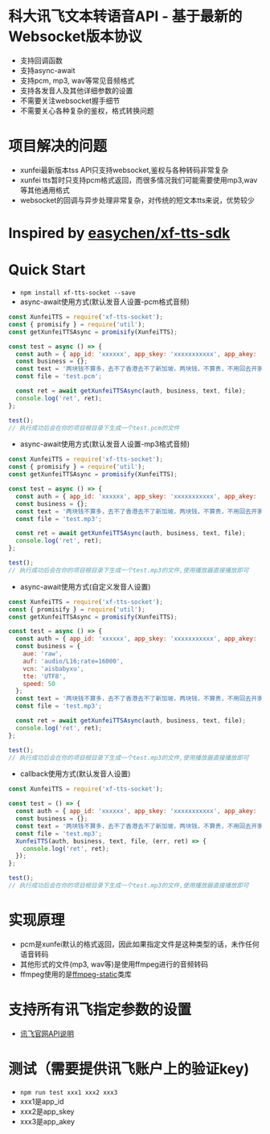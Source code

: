 # 科大讯飞文本转语音API - 基于最新的Websocket版本协议
- 支持回调函数
- 支持async-await
- 支持pcm, mp3, wav等常见音频格式
- 支持各发音人及其他详细参数的设置
- 不需要关注websocket握手细节
- 不需要关心各种复杂的鉴权，格式转换问题

# 项目解决的问题
- xunfei最新版本tss API只支持websocket,鉴权与各种转码非常复杂
- xunfei tts暂时只支持pcm格式返回，而很多情况我们可能需要使用mp3,wav等其他通用格式
- websocket的回调与异步处理非常复杂，对传统的短文本tts来说，优势较少

# Inspired by [easychen/xf-tts-sdk](https://github.com/easychen/xf-tts-sdk)

# Quick Start
- `npm install xf-tts-socket --save`
- async-await使用方式(默认发音人设置-pcm格式音频)
```js
const XunfeiTTS = require('xf-tts-socket');
const { promisify } = require('util');
const getXunfeiTTSAsync = promisify(XunfeiTTS);

const test = async () => {
  const auth = { app_id: 'xxxxxx', app_skey: 'xxxxxxxxxxx', app_akey: 'xxxxxxxxxxx' };
  const business = {};
  const text = '两块钱不算多，去不了香港去不了新加坡，两块钱，不算贵，不用回去开家庭会。';
  const file = 'test.pcm';

  const ret = await getXunfeiTTSAsync(auth, business, text, file);
  console.log('ret', ret);
};

test();
// 执行成功后会在你的项目根目录下生成一个test.pcm的文件
```
- async-await使用方式(默认发音人设置-mp3格式音频)
```js
const XunfeiTTS = require('xf-tts-socket');
const { promisify } = require('util');
const getXunfeiTTSAsync = promisify(XunfeiTTS);

const test = async () => {
  const auth = { app_id: 'xxxxxx', app_skey: 'xxxxxxxxxxx', app_akey: 'xxxxxxxxxxx' };
  const business = {};
  const text = '两块钱不算多，去不了香港去不了新加坡，两块钱，不算贵，不用回去开家庭会。';
  const file = 'test.mp3';

  const ret = await getXunfeiTTSAsync(auth, business, text, file);
  console.log('ret', ret);
};

test();
// 执行成功后会在你的项目根目录下生成一个test.mp3的文件,使用播放器直接播放即可
```
- async-await使用方式(自定义发音人设置)
```js
const XunfeiTTS = require('xf-tts-socket');
const { promisify } = require('util');
const getXunfeiTTSAsync = promisify(XunfeiTTS);

const test = async () => {
  const auth = { app_id: 'xxxxxx', app_skey: 'xxxxxxxxxxx', app_akey: 'xxxxxxxxxxx' };
  const business = {
    aue: 'raw',
    auf: 'audio/L16;rate=16000',
    vcn: 'aisbabyxu',
    tte: 'UTF8',
    speed: 50
  };
  const text = '两块钱不算多，去不了香港去不了新加坡，两块钱，不算贵，不用回去开家庭会。';
  const file = 'test.mp3';

  const ret = await getXunfeiTTSAsync(auth, business, text, file);
  console.log('ret', ret);
};

test();
// 执行成功后会在你的项目根目录下生成一个test.mp3的文件,使用播放器直接播放即可
```
- callback使用方式(默认发音人设置)
```js
const XunfeiTTS = require('xf-tts-socket');

const test = () => {
  const auth = { app_id: 'xxxxxx', app_skey: 'xxxxxxxxxxx', app_akey: 'xxxxxxxxxxx' };
  const business = {};
  const text = '两块钱不算多，去不了香港去不了新加坡，两块钱，不算贵，不用回去开家庭会。';
  const file = 'test.mp3';
  XunfeiTTS(auth, business, text, file, (err, ret) => {
    console.log('ret', ret);
  });
};

test();
// 执行成功后会在你的项目根目录下生成一个test.mp3的文件,使用播放器直接播放即可
```

# 实现原理
- pcm是xunfei默认的格式返回，因此如果指定文件是这种类型的话，未作任何语音转码
- 其他形式的文件(mp3, wav等)是使用ffmpeg进行的音频转码
- ffmpeg使用的是[ffmpeg-static](https://www.npmjs.com/package/ffmpeg-static)类库

# 支持所有讯飞指定参数的设置
- [讯飞官网API说明](https://www.xfyun.cn/doc/tts/online_tts/API.html#%E6%8E%A5%E5%8F%A3%E8%B0%83%E7%94%A8%E6%B5%81%E7%A8%8B)

# 测试（需要提供讯飞账户上的验证key)
- `npm run test xxx1 xxx2 xxx3`
- xxx1是app_id
- xxx2是app_skey
- xxx3是app_akey

